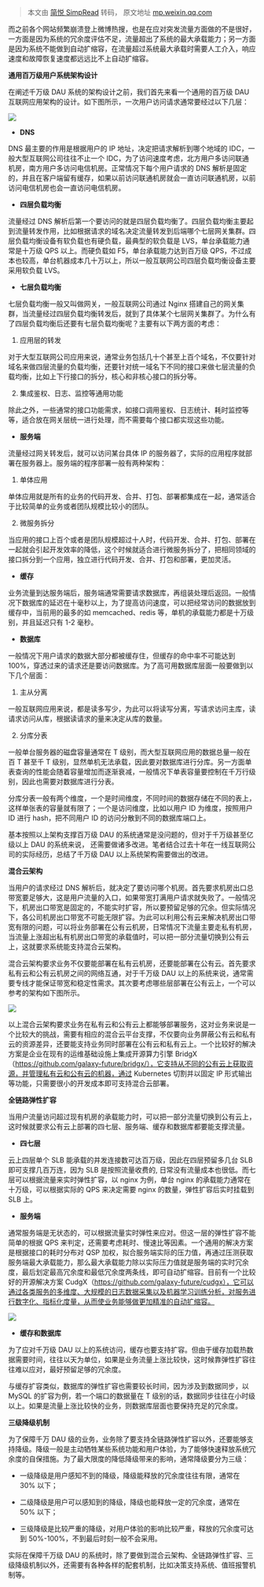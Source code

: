 > 本文由 [简悦 SimpRead](http://ksria.com/simpread/) 转码， 原文地址 [mp.weixin.qq.com](https://mp.weixin.qq.com/s?__biz=MzAwMDU1MTE1OQ==&mid=2653558635&idx=1&sn=36704fd67482209bb3a658fb7d99bc35&chksm=813986f3b64e0fe575e03a4891d91579689c466f0dfeb65f921e29130b869846190d8409c5a9&scene=21#wechat_redirect)

而之前各个网站频繁崩溃登上微博热搜，也是在应对突发流量方面做的不是很好，一方面是因为系统的冗余度评估不足，流量超出了系统的最大承载能力；另一方面是因为系统不能做到自动扩缩容，在流量超过系统最大承载时需要人工介入，响应速度和故障恢复速度都远远比不上自动扩缩容。

**通用百万级用户系统架构设计**

在阐述千万级 DAU 系统的架构设计之前，我们首先来看一个通用的百万级 DAU 互联网应用架构的设计。如下图所示，一次用户访问请求通常要经过以下几层：

![](https://mmbiz.qpic.cn/mmbiz_png/8XkvNnTiapOMlIqB4yqbrHKcuSVInibFFEcHZz85gjaMrMHRHTbwLPrLKe5BThzmpAvFE7Lrn3uOUciaUA7m8N6icg/640?wx_fmt=png)

*   **DNS**
    

DNS 最主要的作用是根据用户的 IP 地址，决定把请求解析到哪个地域的 IDC，一般大型互联网公司往往不止一个 IDC，为了访问速度考虑，北方用户多访问联通机房，南方用户多访问电信机房。正常情况下每个用户请求的 DNS 解析是固定的，并且在客户端留有缓存，如果以前访问联通机房就会一直访问联通机房，以前访问电信机房也会一直访问电信机房。

*   **四层负载均衡**
    

流量经过 DNS 解析后第一个要访问的就是四层负载均衡了。四层负载均衡主要起到流量转发作用，比如根据请求的域名决定流量转发到后端哪个七层网关集群。四层负载均衡设备有软负载也有硬负载，最典型的软负载是 LVS，单台承载能力通常是十万级 QPS 以上。而硬负载如 F5，单台承载能力达到百万级 QPS，不过成本也较高，单台机器成本几十万以上，所以一般互联网公司四层负载均衡设备主要采用软负载 LVS。

*   **七层负载均衡**
    

七层负载均衡一般又叫做网关，一般互联网公司通过 Nginx 搭建自己的网关集群，当流量经过四层负载均衡转发后，就到了具体某个七层网关集群了。为什么有了四层负载均衡后还要有七层负载均衡呢？主要有以下两方面的考虑：

1.  应用层的转发
    

对于大型互联网公司应用来说，通常业务包括几十个甚至上百个域名，不仅要针对域名来做四层流量的负载均衡，还要针对统一域名下不同的接口来做七层流量的负载均衡，比如上下行接口的拆分，核心和非核心接口的拆分等。

2.  集成鉴权、日志、监控等通用功能
    

除此之外，一些通常的接口功能需求，如接口调用鉴权、日志统计、耗时监控等等，适合放在网关层统一进行处理，而不需要每个接口都实现这些功能。

*   **服务端**
    

流量经过网关转发后，就可以访问某台具体 IP 的服务器了，实际的应用程序就部署在服务器上。服务端的程序部署一般有两种架构：

1.  单体应用
    

单体应用就是所有的业务的代码开发、合并、打包、部署都集成在一起，通常适合于比较简单的业务或者团队规模比较小的团队。

2.  微服务拆分
    

当应用的接口上百个或者是团队规模超过十人时，代码开发、合并、打包、部署在一起就会引起开发效率的降低，这个时候就适合进行微服务拆分了，把相同领域的接口拆分到一个应用，独立进行代码开发、合并、打包和部署，更加灵活。

*   **缓存**
    

业务流量到达服务端后，服务端通常需要请求数据库，再组装处理后返回。一般情况下数据库的延迟在十毫秒以上，为了提高访问速度，可以把经常访问的数据放到缓存中，当前用的最多的如 memcached、redis 等，单机的承载能力都是十万级别，并且延迟只有 1-2 毫秒。

*   **数据库**
    

一般情况下用户请求的数据大部分都被缓存住，但缓存的命中率不可能达到 100%，穿透过来的请求还是要访问数据库。为了高可用数据库层面一般要做到以下几个层面：

1.  主从分离
    

一般互联网应用来说，都是读多写少，为此可以将读写分离，写请求访问主库，读请求访问从库，根据读请求的量来决定从库的数量。

2.  分库分表
    

一般单台服务器的磁盘容量通常在 T 级别，而大型互联网应用的数据总量一般在百 T 甚至千 T 级别，显然单机无法承载，因此要对数据库进行分库。另一方面单表查询的性能会随着容量增加而逐渐衰减，一般情况下单表容量要控制在千万行级别，因此也需要对数据库进行分表。

分库分表一般有两个维度，一个是时间维度，不同时间的数据存储在不同的表上，这样单张表的容量就有限了；一个是访问维度，比如以用户 ID 为维度，按照用户 ID 进行 hash，把不同用户 ID 的访问分散到不同的数据库端口上。

基本按照以上架构支撑百万级 DAU 的系统通常是没问题的，但对于千万级甚至亿级以上 DAU 的系统来说， 还需要做诸多改进。笔者结合过去十年在一线互联网公司的实际经历，总结了千万级 DAU 以上系统架构需要做出的改进。

**混合云架构**

当用户的请求经过 DNS 解析后，就决定了要访问哪个机房。首先要求机房出口总带宽要足够大，这是用户流量的入口，如果带宽打满用户请求就失败了。一般情况下，机房出口带宽是固定的，不能实时扩容，所以要预留足够的冗余。但实际情况下，各公司机房出口带宽不可能无限扩容。为此可以利用公有云来解决机房出口带宽有限的问题，可以将业务部署在公有云机房，日常情况下流量主要走私有机房，当流量上涨超出私有机房出口带宽的承载值时，可以把一部分流量切换到公有云上，这就要求系统能支持混合云架构。

混合云架构要求业务不仅要能部署在私有云机房，还要能部署在公有云。首先要求私有云和公有云机房之间的网络互通，对于千万级 DAU 以上的系统来说，通常需要专线才能保证带宽和稳定性需求。其次要考虑哪些层部署在公有云上，一个可以参考的架构如下图所示。

![](https://mmbiz.qpic.cn/mmbiz_png/8XkvNnTiapOMlIqB4yqbrHKcuSVInibFFED21BtFQkhAvndYZonWhWjvxNuicHTjJFetQu5rWsUiaEL7jBCicicVnS9g/640?wx_fmt=png)

以上混合云架构要求业务在私有云和公有云上都能够部署服务，这对业务来说是一个比较大的挑战，需要有相应的混合云平台支撑，不仅要向业务屏蔽公有云和私有云的资源差异，还要能支持业务同时部署在公有云和私有云上。一个比较好的解决方案是企业在现有的运维基础设施上集成开源算力引擎 BridgX（https://github.com/galaxy-future/bridgx/），它支持从不同的公有云上获取资源，并管理私有云和公有云的机器，通过 Kubernetes 切割并以固定 IP 形式输出等功能，只需要很小的开发成本即可支持混合云部署。

**全链路弹性扩容**

当用户流量访问超过现有机房的承载能力时，可以把一部分流量切换到公有云上，这时候就要求公有云上部署的四七层、服务端、缓存和数据库都要能支撑流量。

*   **四七层**
    

云上四层单个 SLB 能承载的并发连接数可达百万级，因此在四层预留多几台 SLB 即可支撑几百万连，因为 SLB 是按照流量收费的, 日常没有流量成本也很低。而七层可以根据流量来实时弹性扩容，以 nginx 为例，单台 nginx 的承载能力通常在十万级，可以根据实际的 QPS 来决定需要 nginx 的数量，弹性扩容后实时挂载到 SLB 上。

*   **服务端**
    

通常服务端是无状态的，可以根据流量实时弹性来应对。但这一层的弹性扩容不能简单的根据 QPS 来判定，还需要考虑耗时、慢速比等因素。一个通用的解决方案是根据接口的耗时分布对 QSP 加权，拟合服务端实际的压力值，再通过压测获取服务端最大承载能力，那么最大承载能力除以实际压力值就是服务端的实时冗余度，最后划定最高冗余度和最低冗余度两条线，即可自动扩缩容。目前有一个比较好的开源解决方案 CudgX（https://github.com/galaxy-future/cudgx），它可以通过各类服务的多维度、大规模的日志数据采集以及机器学习训练分析，对服务进行数字化、指标化度量，从而使业务能够做更加精准的自动扩缩容。

![](https://mmbiz.qpic.cn/mmbiz_png/8XkvNnTiapOMlIqB4yqbrHKcuSVInibFFE85amoGZhrouWaN16qvT9J4PyLz6d9WNFeJn63DRROAiaQUGkg4ULc5g/640?wx_fmt=png)

*   **缓存和数据库**
    

为了应对千万级 DAU 以上的系统访问，缓存也要支持扩容。但由于缓存加载热数据需要时间，往往以天为单位，如果是业务流量上涨比较快，这时候靠弹性扩容往往难以应对，最好预留足够的冗余度。

与缓存扩容类似，数据库的弹性扩容也需要较长时间，因为涉及到数据同步，以 MySQL 的扩容为例，若一个端口的数据量在 T 级别的话，数据同步往往在小时级以上。如果是流量上涨比较快的业务，则数据库层面也要保持充足的冗余度。

**三级降级机制**

为了保障千万 DAU 级的业务，业务除了要支持全链路弹性扩容以外，还要能够支持降级。降级一般是主动牺牲某些系统功能和用户体验，为了能够快速释放系统冗余度的自保措施。为了最大限度的降低降级带来的影响，通常降级要分为三级：

*   一级降级是用户感知不到的降级，降级能释放的冗余度往往有限，通常在 30% 以下；
    
*   二级降级是用户可以感知到的降级，降级也能释放一定的冗余度，通常在 50% 以下；
    
*   三级降级是比较严重的降级，对用户体验的影响比较严重，释放的冗余度可达到 50%-100%，不到最后时刻一般不会采用。
    

实际在保障千万级 DAU 的系统时，除了要做到混合云架构、全链路弹性扩容、三级降级机制以外，还需要有各种各样的配套机制，比如决策支持系统、值班报警机制等。
